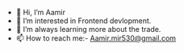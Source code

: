 - 👋 Hi, I’m Aamir
- 👀 I’m interested in Frontend devlopment.
- 🌱 I’m always learning more about the trade. 
- 📫 How to reach me:- Aamir.mir530@gmail.com

<!---
Koshur1504/Koshur1504 is a ✨ special ✨ repository because its `README.md` (this file) appears on your GitHub profile.
You can click the Preview link to take a look at your changes.
--->
